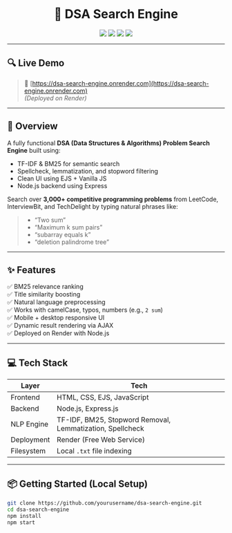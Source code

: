 <h1 align="center">🧠 DSA Search Engine</h1>

<p align="center">
  <img src="https://img.shields.io/badge/Tech-Node.js%2FExpress-brightgreen?style=flat-square" />
  <img src="https://img.shields.io/badge/Frontend-EJS%20%2F%20CSS-blueviolet?style=flat-square" />
  <img src="https://img.shields.io/badge/Search%20Model-TF--IDF%20%2B%20BM25-blue?style=flat-square" />
  <img src="https://img.shields.io/badge/Status-Deployed-green?style=flat-square" />
</p>

---

## 🔍 Live Demo

> 🚀 [https://dsa-search-engine.onrender.com](https://dsa-search-engine.onrender.com)  
> _(Deployed on Render)_

---

## 📖 Overview

A fully functional **DSA (Data Structures & Algorithms) Problem Search Engine** built using:

- TF-IDF & BM25 for semantic search
- Spellcheck, lemmatization, and stopword filtering
- Clean UI using EJS + Vanilla JS
- Node.js backend using Express

Search over **3,000+ competitive programming problems** from LeetCode, InterviewBit, and TechDelight by typing natural phrases like:

> - “Two sum”
> - “Maximum k sum pairs”
> - “subarray equals k”
> - “deletion palindrome tree”

---

## ✨ Features

✅ BM25 relevance ranking  
✅ Title similarity boosting  
✅ Natural language preprocessing  
✅ Works with camelCase, typos, numbers (e.g., `2 sum`)  
✅ Mobile + desktop responsive UI  
✅ Dynamic result rendering via AJAX  
✅ Deployed on Render with Node.js

---

## 💻 Tech Stack

| Layer      | Tech                                                      |
| ---------- | --------------------------------------------------------- |
| Frontend   | HTML, CSS, EJS, JavaScript                                |
| Backend    | Node.js, Express.js                                       |
| NLP Engine | TF-IDF, BM25, Stopword Removal, Lemmatization, Spellcheck |
| Deployment | Render (Free Web Service)                                 |
| Filesystem | Local `.txt` file indexing                                |

---

## 📦 Getting Started (Local Setup)

```bash
git clone https://github.com/yourusername/dsa-search-engine.git
cd dsa-search-engine
npm install
npm start
```
